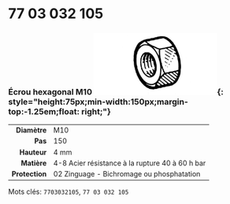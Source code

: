 # 77 03 032 105

### Écrou hexagonal M10 ![](../assets/images/parts/hex_bolt.png){: style="height:75px;min-width:150px;margin-top:-1.25em;float: right;"}

|   |   |
|---:|---|
**Diamètre** | M10
**Pas** |150
**Hauteur** |4 mm
**Matière** | 4-8 Acier résistance à la rupture 40 à 60 h bar
**Protection** | 02 Zinguage - Bichromage ou phosphatation

Mots clés: `7703032105`, `77 03 032 105`

